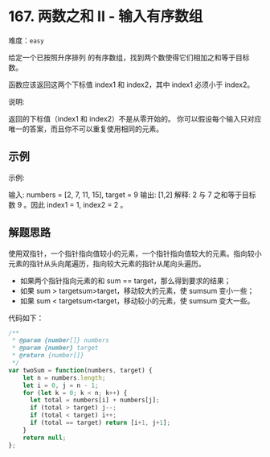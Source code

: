 # 167. 两数之和 II - 输入有序数组

难度：`easy`

给定一个已按照升序排列 的有序数组，找到两个数使得它们相加之和等于目标数。

函数应该返回这两个下标值 index1 和 index2，其中 index1 必须小于 index2。



说明:

返回的下标值（index1 和 index2）不是从零开始的。
你可以假设每个输入只对应唯一的答案，而且你不可以重复使用相同的元素。

## 示例

示例:

输入: numbers = [2, 7, 11, 15], target = 9
输出: [1,2]
解释: 2 与 7 之和等于目标数 9 。因此 index1 = 1, index2 = 2 。


## 解题思路

使用双指针，一个指针指向值较小的元素，一个指针指向值较大的元素。指向较小元素的指针从头向尾遍历，指向较大元素的指针从尾向头遍历。

- 如果两个指针指向元素的和 sum == target，那么得到要求的结果；
- 如果 sum > targetsum>target，移动较大的元素，使 sumsum 变小一些；
- 如果 sum < targetsum<target，移动较小的元素，使 sumsum 变大一些。

代码如下：

```javascript
/**
 * @param {number[]} numbers
 * @param {number} target
 * @return {number[]}
 */
var twoSum = function(numbers, target) {
    let n = numbers.length;
    let i = 0, j = n - 1;
    for (let k = 0; k < n; k++) {
      let total = numbers[i] + numbers[j];
      if (total > target) j--;
      if (total < target) i++;
      if (total == target) return [i+1, j+1];
    }
    return null;
};
```